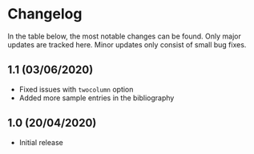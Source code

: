 # Changelog

In the table below, the most notable changes can be found. Only major updates are tracked here. Minor updates only consist of small bug fixes.

## 1.1 (03/06/2020)

* Fixed issues with `twocolumn` option
* Added more sample entries in the bibliography

## 1.0 (20/04/2020)

* Initial release
